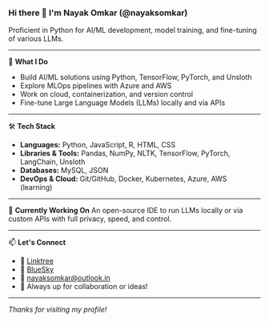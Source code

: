 ### Hi there 👋 I'm Nayak Omkar (@nayaksomkar)

Proficient in Python for AI/ML development, model training, and fine-tuning of various LLMs.

---

🧠 **What I Do**
- Build AI/ML solutions using Python, TensorFlow, PyTorch, and Unsloth
- Explore MLOps pipelines with Azure and AWS
- Work on cloud, containerization, and version control
- Fine-tune Large Language Models (LLMs) locally and via APIs

---

🛠 **Tech Stack**
- **Languages:** Python, JavaScript, R, HTML, CSS
- **Libraries & Tools:** Pandas, NumPy, NLTK, TensorFlow, PyTorch, LangChain, Unsloth
- **Databases:** MySQL, JSON
- **DevOps & Cloud:** Git/GitHub, Docker, Kubernetes, Azure, AWS (learning)

---

🚀 **Currently Working On**
An open-source IDE to run LLMs locally or via custom APIs with full privacy, speed, and control.

---

📫 **Let's Connect**
- 🔗 [Linktree](https://linktr.ee/nayaksomkar)
- 🔗 [BlueSky](https://bsky.app/profile/nayaksomkar.bsky.social)
- 📧 nayaksomkar@outlook.in
- 🧠 Always up for collaboration or ideas!

---

*Thanks for visiting my profile!*
